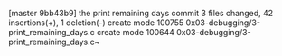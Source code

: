 [master 9bb43b9] the print remaining days commit
 3 files changed, 42 insertions(+), 1 deletion(-)
 create mode 100755 0x03-debugging/3-print_remaining_days.c
 create mode 100644 0x03-debugging/3-print_remaining_days.c~
